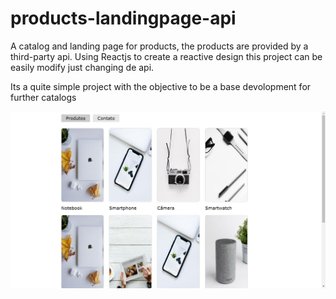 # products-landingpage-api
A catalog and landing page for products, the products are provided by a third-party api. Using Reactjs to create a reactive design this project can be easily modify just
changing de api.

Its a quite simple project with the objective to be a base devolopment for further catalogs 

<img src="https://raw.githubusercontent.com/nathanzd/products-landingpage-api/main/Assets/Preview.jpg">
